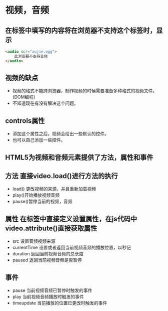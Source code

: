 # 视频，音频

## 在标签中填写的内容将在浏览器不支持这个标签时，显示

```html
<audio scr="xujie.ogg">
    此浏览器不支持音频
</audio>
```

## 视频的缺点

* 视频的格式不能跨浏览器，制作视频的时候需要准备多种格式的视频文件。(DOM编程)
* 不知道现在有没有解决这个问题。

## controls属性

* 添加这个属性之后，视频会给出一些默认的控件。
* 也可以自己添加一些控件。

## HTML5为视频和音频元素提供了方法，属性和事件

## 方法 直接video.load()进行方法的执行

* load() 更改视频的来源，并且重新加载视频
* play()开始播放视频音频
* pause()暂停当前的视频，音频

## 属性 在标签中直接定义设置属性，在js代码中video.attribute()直接获取属性

* src 设置音频视频来源
* currentTime 设置或者返回当前视频音频的播放位置，以秒记
* duration 返回当前视频音频的总长度
* paused 返回当前视频音频是否暂停

## 事件

* pause 当前视频音频已暂停时触发的事件
* play 当前视频音频播放时触发的事件
* timeupdate 当前播放的位置已更改时触发的事件
